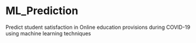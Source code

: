 # ML_Prediction
Predict student satisfaction in Online education provisions  during COVID-19 using machine learning techniques

